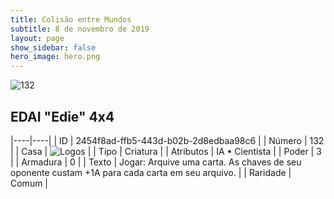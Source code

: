 ```yaml
---
title: Colisão entre Mundos
subtitle: 8 de novembro de 2019
layout: page
show_sidebar: false
hero_image: hero.png
---
```


![132](https://cdn.keyforgegame.com/media/card_front/pt/452_132_74P6R7X2XFVC_pt.png)

## EDAI "Edie" 4x4

|----|----|
| ID | 2454f8ad-ffb5-443d-b02b-2d8edbaa98c6 |
| Número | 132 |
| Casa | ![Logos](https://archonarcana.com/images/thumb/c/ce/Logos.png/22px-Logos.png "Logos") |
| Tipo | Criatura |
| Atributos | IA • Cientista |
| Poder | 3 |
| Armadura | 0 |
| Texto | Jogar:  Arquive uma carta. As chaves de seu oponente custam +1A para cada carta em seu arquivo. |
| Raridade | Comum |
